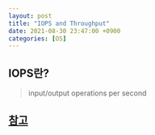 ```yaml
---
layout: post
title: "IOPS and Throughput"
date: 2021-08-30 23:47:00 +0900
categories: [OS]
---
```


## IOPS란?

> input/output operations per second

## [참고](https://www.lunavi.com/blog/know-your-storage-constraints-iops-and-throughput)